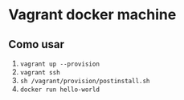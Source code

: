 # Vagrant docker machine

## Como usar

1. `vagrant up --provision`
2. `vagrant ssh`
3. `sh /vagrant/provision/postinstall.sh`
4. `docker run hello-world`

